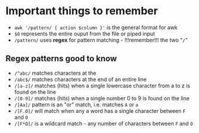 # Important things to remember

- ```awk '/pattern/ { action $column }'``` is the general format for awk
- ```$0``` represents the entire ouput from the file or piped input
- ```/pattern/``` uses **regex** for pattern matching - !!!remember!!! the two "```/```"

## Regex patterns good to know

- ```/^abc/``` matches characters at the
- ```/abc$/``` matches characters at the end of an entire line
- ```/[a-z]/``` matches (hits) when a single lowercase character from a to z is found on the line 
- ```/[0-9]/``` matches (hits) when a single number 0 to 9 is found on the line
- ```/[Aa]/``` pattern is an "or" match, i.e. matches ```A``` or ```a```
- ```/[F.O]/``` will match when any a word has a single character between ```F``` and ```O```
- ```/[F*O]/``` is a wildcard match - any number of characters between ```F``` and ```O```